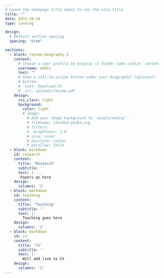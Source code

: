 ```yaml
---
# Leave the homepage title empty to use the site title
title: ""
date: 2022-10-24
type: landing

design:
  # Default section spacing
  spacing: "6rem"

sections:
  - block: resume-biography-3
    content:
      # Choose a user profile to display (a folder name within `content/authors/`)
      username: admin
      text: ""
      # Show a call-to-action button under your biography? (optional)
      # button:
      #  text: Download CV
      #  url: uploads/resume.pdf
    design:
      css_class: light
      background:
        color: light
        # image:
          # Add your image background to `assets/media/`.
          # filename: stacked-peaks.svg
          # filters:
          #  brightness: 1.0
          # size: cover
          # position: center
          # parallax: false
  - block: markdown
    id: research
    content:
      title: 'Research'
      subtitle: ''
      text: |-
       Papers go here
    design:
      columns: '1'
  - block: markdown
    id: teaching
    content:
      title: 'Teaching'
      subtitle: ''
      text: |-
        Teaching goes here
    design:
      columns: '1'  
  - block: markdown
    id: cv
    content:
      title: 'CV'
      subtitle: ''
      text: |-
        Will add link to CV
    design:
      columns: '1'             
---
```

